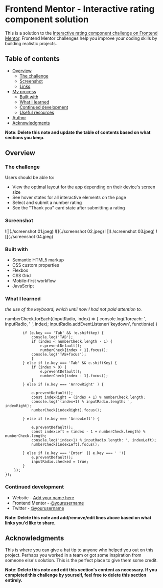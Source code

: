 # Frontend Mentor - Interactive rating component solution

This is a solution to the [Interactive rating component challenge on Frontend Mentor](https://www.frontendmentor.io/challenges/interactive-rating-component-koxpeBUmI). Frontend Mentor challenges help you improve your coding skills by building realistic projects. 

## Table of contents

- [Overview](#overview)
  - [The challenge](#the-challenge)
  - [Screenshot](#screenshot)
  - [Links](#links)
- [My process](#my-process)
  - [Built with](#built-with)
  - [What I learned](#what-i-learned)
  - [Continued development](#continued-development)
  - [Useful resources](#useful-resources)
- [Author](#author)
- [Acknowledgments](#acknowledgments)

**Note: Delete this note and update the table of contents based on what sections you keep.**

## Overview

### The challenge

Users should be able to:

- View the optimal layout for the app depending on their device's screen size
- See hover states for all interactive elements on the page
- Select and submit a number rating
- See the "Thank you" card state after submitting a rating

### Screenshot

![](./screenshot 01.jpeg)
![](./screenshot 02.jpeg)
![](./screenshot 03.jpeg)
![](./screenshot 04.jpeg)

### Built with

- Semantic HTML5 markup
- CSS custom properties
- Flexbox
- CSS Grid
- Mobile-first workflow
- JavaScript 

### What I learned

*the use of the keyboard, which until now I had not paid attention to.*

  numberCheck.forEach((inputRadio, index) => {
        console.log('foreach: ', inputRadio, ' ', index); 
        inputRadio.addEventListener('keydown', function(e) {
            
            if (e.key === 'Tab' && !e.shiftkey) {
                console.log('TAB');
                if (index < numberCheck.length - 1) {
                    e.preventDefault();
                    numberCheck[index + 1].focus();
                console.log('TAB+focus');
                } 
            } else if (e.key === 'Tab' && e.shiftKey) {
                if (index > 0) {
                    e.preventDefault();
                    numberCheck[index - 1].focus();
                }
            } else if (e.key === 'ArrowRight' ) {

                e.preventDefault();
                const indexRight = (index + 1) % numberCheck.length;
                console.log('(index+1) % inputRadio.length: ', indexRight);
                numberCheck[indexRight].focus();

            } else if (e.key === 'ArrowLeft') {

                e.preventDefault();
                const indexLeft = (index - 1 + numberCheck.length) % numberCheck.length;
                console.log('index+1) % inputRadio.length: ', indexLeft);
                numberCheck[indexLeft].focus();

            } else if (e.key === 'Enter' || e.key === ' '){
                e.preventDefault();
                inputRadio.checked = true;
            } 
        });
    });

### Continued development



- Website - [Add your name here](https://www.your-site.com)
- Frontend Mentor - [@yourusername](https://www.frontendmentor.io/profile/yourusername)
- Twitter - [@yourusername](https://www.twitter.com/yourusername)

**Note: Delete this note and add/remove/edit lines above based on what links you'd like to share.**

## Acknowledgments

This is where you can give a hat tip to anyone who helped you out on this project. Perhaps you worked in a team or got some inspiration from someone else's solution. This is the perfect place to give them some credit.

**Note: Delete this note and edit this section's content as necessary. If you completed this challenge by yourself, feel free to delete this section entirely.**
